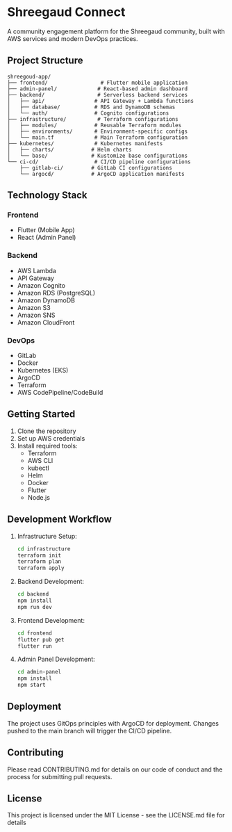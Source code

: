 # Shreegaud Connect

A community engagement platform for the Shreegaud community, built with AWS services and modern DevOps practices.

## Project Structure

```
shreegoud-app/
├── frontend/                 # Flutter mobile application
├── admin-panel/             # React-based admin dashboard
├── backend/                 # Serverless backend services
│   ├── api/                # API Gateway + Lambda functions
│   ├── database/           # RDS and DynamoDB schemas
│   └── auth/               # Cognito configurations
├── infrastructure/          # Terraform configurations
│   ├── modules/            # Reusable Terraform modules
│   ├── environments/       # Environment-specific configs
│   └── main.tf             # Main Terraform configuration
├── kubernetes/             # Kubernetes manifests
│   ├── charts/            # Helm charts
│   └── base/              # Kustomize base configurations
└── ci-cd/                  # CI/CD pipeline configurations
    ├── gitlab-ci/         # GitLab CI configurations
    └── argocd/            # ArgoCD application manifests
```

## Technology Stack

### Frontend
- Flutter (Mobile App)
- React (Admin Panel)

### Backend
- AWS Lambda
- API Gateway
- Amazon Cognito
- Amazon RDS (PostgreSQL)
- Amazon DynamoDB
- Amazon S3
- Amazon SNS
- Amazon CloudFront

### DevOps
- GitLab
- Docker
- Kubernetes (EKS)
- ArgoCD
- Terraform
- AWS CodePipeline/CodeBuild

## Getting Started

1. Clone the repository
2. Set up AWS credentials
3. Install required tools:
   - Terraform
   - AWS CLI
   - kubectl
   - Helm
   - Docker
   - Flutter
   - Node.js

## Development Workflow

1. Infrastructure Setup:
   ```bash
   cd infrastructure
   terraform init
   terraform plan
   terraform apply
   ```

2. Backend Development:
   ```bash
   cd backend
   npm install
   npm run dev
   ```

3. Frontend Development:
   ```bash
   cd frontend
   flutter pub get
   flutter run
   ```

4. Admin Panel Development:
   ```bash
   cd admin-panel
   npm install
   npm start
   ```

## Deployment

The project uses GitOps principles with ArgoCD for deployment. Changes pushed to the main branch will trigger the CI/CD pipeline.

## Contributing

Please read CONTRIBUTING.md for details on our code of conduct and the process for submitting pull requests.

## License

This project is licensed under the MIT License - see the LICENSE.md file for details 